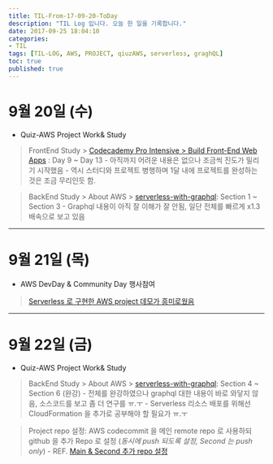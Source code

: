 ```yaml
---
title: TIL-From-17-09-20-ToDay
description: "TIL Log 입니다. 오늘 한 일을 기록합니다."
date: 2017-09-25 18:04:10
categories: 
- TIL
tags: [TIL-LOG, AWS, PROJECT, qiuzAWS, serverless, graghQL]
toc: true
published: true
---
```


# 9월 20일 (수)
- Quiz-AWS Project Work& Study
 > FrontEnd Study > [Codecademy Pro Intensive > Build Front-End Web Apps](https://www.codecademy.com/pro/intensive/build-frontend-web-apps-from-scratch?ubv=upgrdsbwa) : Day 9 ~ Day 13
	- 아직까지 어려운 내용은 없으나 조금씩 진도가 밀리기 시작했음
	- 역시 스터디와 프로젝트 병행하며 1달 내에 프로젝트를 완성하는 것은 조금 무리인듯 함.

 > BackEnd Study > About AWS > [serverless-with-graphql](https://acloud.guru/learn/serverless-with-graphql): Section 1 ~ Section 3
	- Graphql 내용이 아직 잘 이해가 잘 안됨, 일단 전체를 빠르게 x1.3 배속으로 보고 있음

---

# 9월 21일 (목)
- AWS DevDay & Community Day 행사참여 
 > [Serverless 로 구현한 AWS project 데모가 흥미로웠음](https://www.facebook.com/sangjae.shin/posts/1589297184424803) 

---
# 9월 22일 (금)

- Quiz-AWS Project Work& Study
 > BackEnd Study > About AWS > [serverless-with-graphql](https://acloud.guru/learn/serverless-with-graphql): Section 4 ~ Section 6 (완강)
	- 전체를 완강하였으나 graphql 대한 내용이 바로 와닿지 않음, 소스코드를 보고 좀 더 연구를 ㅠ.ㅜ 
	- Serverless 리소스 배포를 위해선 CloudFormation 을 추가로 공부해야 할 필요가 ㅠ.ㅜ 
 
 > Project repo 설정:  AWS codecommit 을 메인 remote repo 로 사용하되 github 을 추가 Repo 로 설정 (*동시에 push 되도록 설정, Second 는 push only*)
	- REF. [Main & Second 추가 repo 설정](http://docs.aws.amazon.com/ko_kr/codecommit/latest/userguide/how-to-mirror-repo-pushes.html) 

















